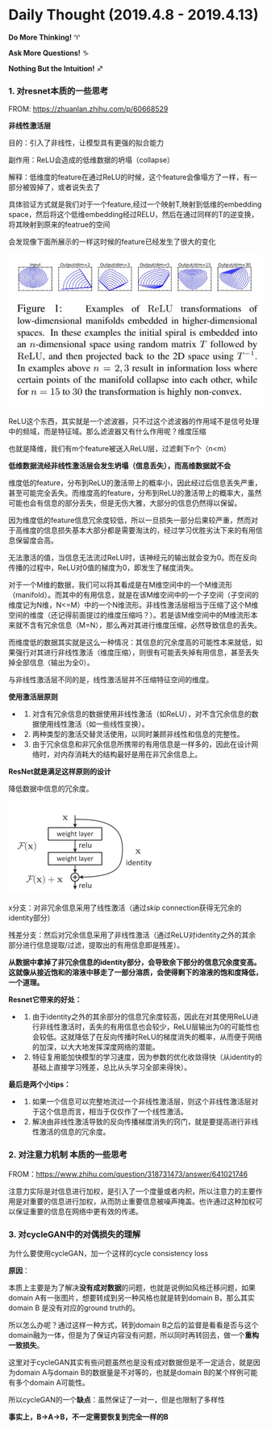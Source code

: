 # Daily Thought (2019.4.8 - 2019.4.13)
**Do More Thinking!** ♈ 

**Ask More Questions!** ♑

**Nothing But the Intuition!** ♐

### 1. 对resnet本质的一些思考
FROM: https://zhuanlan.zhihu.com/p/60668529

**非线性激活层**

目的：引入了非线性，让模型具有更强的拟合能力

副作用：ReLU会造成的低维数据的坍塌（collapse）

解释：低维度的feature在通过ReLU的时候，这个feature会像塌方了一样，有一部分被毁掉了，或者说失去了

具体验证方式就是我们对于一个feature,经过一个映射T,映射到低维的embedding space，然后将这个低维embedding经过RELU，然后在通过同样的T的逆变换，将其映射到原来的featrue的空间

会发现像下面所展示的一样这时候的feature已经发生了很大的变化

![](__pics/resnet_known_1.jpg)

ReLU这个东西，其实就是一个滤波器，只不过这个滤波器的作用域不是信号处理中的频域，而是特征域。那么滤波器又有什么作用呢？维度压缩

也就是降维，我们有m个feature被送入ReLU层，过滤剩下n个（n<m）

**低维数据流经非线性激活层会发生坍塌（信息丢失），而高维数据就不会**

维度低的feature，分布到ReLU的激活带上的概率小，因此经过后信息丢失严重，甚至可能完全丢失。而维度高的feature，分布到ReLU的激活带上的概率大，虽然可能也会有信息的部分丢失，但是无伤大雅，大部分的信息仍然得以保留。

因为维度低的feature信息冗余度较低，所以一旦损失一部分后果较严重，然而对于高维度的信息损失基本大部分都是需要淘汰的，经过学习优胜劣汰下来的有用信息保留度会高。

无法激活的值，当信息无法流过ReLU时，该神经元的输出就会变为0。而在反向传播的过程中，ReLU对0值的梯度为0，即发生了梯度消失。

对于一个M维的数据，我们可以将其看成是在M维空间中的一个M维流形（manifold）。而其中的有用信息，就是在该M维空间中的一个子空间（子空间的维度记为N维，N<=M）中的一个N维流形。非线性激活层相当于压缩了这个M维空间的维度（还记得前面提过的维度压缩吗？）。若是该M维空间中的M维流形本来就不含有冗余信息（M=N），那么再对其进行维度压缩，必然导致信息的丢失。

而维度低的数据其实就是这么一种情况：其信息的冗余度高的可能性本来就低，如果强行对其进行非线性激活（维度压缩），则很有可能丢失掉有用信息，甚至丢失掉全部信息（输出为全0）。

与非线性激活层不同的是，线性激活层并不压缩特征空间的维度。

**使用激活层原则**
- 1. 对含有冗余信息的数据使用非线性激活（如ReLU），对不含冗余信息的数据使用线性激活（如一些线性变换）。
- 2. 两种类型的激活交替灵活使用，以同时兼顾非线性和信息的完整性。
- 3. 由于冗余信息和非冗余信息所携带的有用信息是一样多的，因此在设计网络时，对内存消耗大的结构最好是用在非冗余信息上。

**ResNet就是满足这样原则的设计**

降低数据中信息的冗余度。

![](__pics/resnet_known_2.png)

x分支：对非冗余信息采用了线性激活（通过skip connection获得无冗余的identity部分）

残差分支：然后对冗余信息采用了非线性激活（通过ReLU对identity之外的其余部分进行信息提取/过滤，提取出的有用信息即是残差）。

**从数据中拿掉了非冗余信息的identity部分，会导致余下部分的信息冗余度变高。这就像从接近饱和的溶液中移走了一部分溶质，会使得剩下的溶液的饱和度降低，一个道理。**

**Resnet它带来的好处：**

- 1. 由于identity之外的其余部分的信息冗余度较高，因此在对其使用ReLU进行非线性激活时，丢失的有用信息也会较少，ReLU层输出为0的可能性也会较低。这就降低了在反向传播时ReLU的梯度消失的概率，从而便于网络的加深，以大大地发挥深度网络的潜能。
- 2. 特征复用能加快模型的学习速度，因为参数的优化收敛得快（从identity的基础上直接学习残差，总比从头学习全部来得快）。

**最后是两个小tips：**
- 1. 如果一个信息可以完整地流过一个非线性激活层，则这个非线性激活层对于这个信息而言，相当于仅仅作了一个线性激活。
- 2. 解决由非线性激活导致的反向传播梯度消失的窍门，就是要提高进行非线性激活的信息的冗余度。

### 2. 对注意力机制 本质的一些思考
FROM：https://www.zhihu.com/question/318731473/answer/641021746

注意力实际是对信息进行加权，是引入了一个度量或者内积，所以注意力的主要作用是对重要的信息进行加权，从而防止重要信息被噪声掩盖。也许通过这种加权可以保证重要的信息在网络中更有效的传递。

### 3. 对cycleGAN中的对偶损失的理解
为什么要使用cycleGAN，加一个这样的cycle consistency loss

**原因**：

本质上主要是为了解决**没有成对数据**的问题，也就是说例如风格迁移问题，如果domain A有一张图片，想要转成到另一种风格也就是转到domain B，那么其实domain B 是没有对应的ground truth的。

所以怎么办呢？通过这样一种方式，转到domain B之后的监督是看看是否与这个domain融为一体，但是为了保证内容没有问题，所以同时再转回去，做一个**重构一致损失**。

这里对于cycleGAN其实有些问题虽然也是没有成对数据但是不一定适合，就是因为domain A与domain B的数据量是不对等的，也就是domain B的某个样例可能有多个domain A可能性。

所以cycleGAN的一个**缺点**：虽然保证了一对一，但是也限制了多样性

**事实上，B->A->B，不一定需要恢复到完全一样的B**

